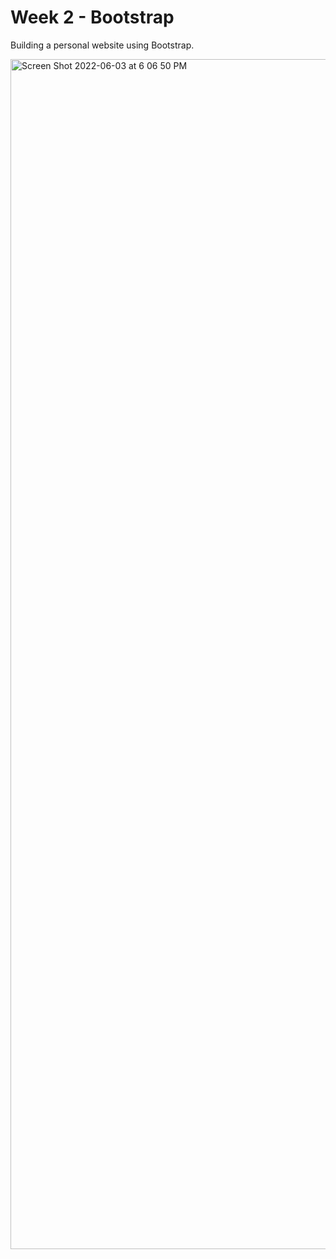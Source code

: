 # Week 2 - Bootstrap

Building a personal website using Bootstrap.

<img width="1904" alt="Screen Shot 2022-06-03 at 6 06 50 PM" src="https://user-images.githubusercontent.com/62436772/171960508-6cffdb9f-54de-496e-a0f9-f392836cf2a6.png">
